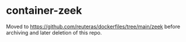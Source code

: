 # container-zeek

Moved to https://github.com/reuteras/dockerfiles/tree/main/zeek before archiving and later deletion of this repo.
